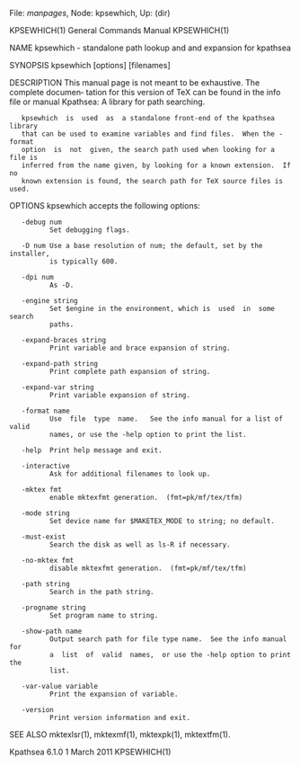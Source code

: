 File: *manpages*,  Node: kpsewhich,  Up: (dir)

KPSEWHICH(1)                General Commands Manual               KPSEWHICH(1)



NAME
       kpsewhich - standalone path lookup and and expansion for kpathsea

SYNOPSIS
       kpsewhich [options] [filenames]

DESCRIPTION
       This  manual page is not meant to be exhaustive.  The complete documen‐
       tation for this version of TeX can be found in the info file or  manual
       Kpathsea: A library for path searching.

       kpsewhich  is  used  as  a standalone front-end of the kpathsea library
       that can be used to examine variables and find files.  When the -format
       option  is  not  given, the search path used when looking for a file is
       inferred from the name given, by looking for a known extension.  If  no
       known extension is found, the search path for TeX source files is used.

OPTIONS
       kpsewhich accepts the following options:

       -debug num
              Set debugging flags.

       -D num Use a base resolution of num; the default, set by the installer,
              is typically 600.

       -dpi num
              As -D.

       -engine string
              Set $engine in the environment, which is  used  in  some  search
              paths.

       -expand-braces string
              Print variable and brace expansion of string.

       -expand-path string
              Print complete path expansion of string.

       -expand-var string
              Print variable expansion of string.

       -format name
              Use  file  type  name.   See the info manual for a list of valid
              names, or use the -help option to print the list.

       -help  Print help message and exit.

       -interactive
              Ask for additional filenames to look up.

       -mktex fmt
              enable mktexfmt generation.  (fmt=pk/mf/tex/tfm)

       -mode string
              Set device name for $MAKETEX_MODE to string; no default.

       -must-exist
              Search the disk as well as ls-R if necessary.

       -no-mktex fmt
              disable mktexfmt generation.  (fmt=pk/mf/tex/tfm)

       -path string
              Search in the path string.

       -progname string
              Set program name to string.

       -show-path name
              Output search path for file type name.  See the info manual  for
              a  list  of  valid  names,  or use the -help option to print the
              list.

       -var-value variable
              Print the expansion of variable.

       -version
              Print version information and exit.

SEE ALSO
       mktexlsr(1), mktexmf(1), mktexpk(1), mktextfm(1).



Kpathsea 6.1.0                   1 March 2011                     KPSEWHICH(1)
